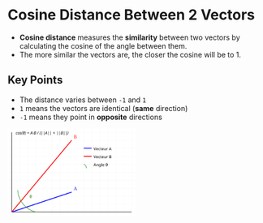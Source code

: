 # Cosine Distance Between 2 Vectors

- **Cosine distance** measures the **similarity** between two vectors by calculating the cosine of the angle between them.
- The more similar the vectors are, the closer the cosine will be to 1.

## Key Points

- The distance varies between `-1` and `1`
- `1` means the vectors are identical (**same** direction)
- `-1` means they point in **opposite** directions

<img src="imgs/cosine.svg" width="50%" height="50%">













